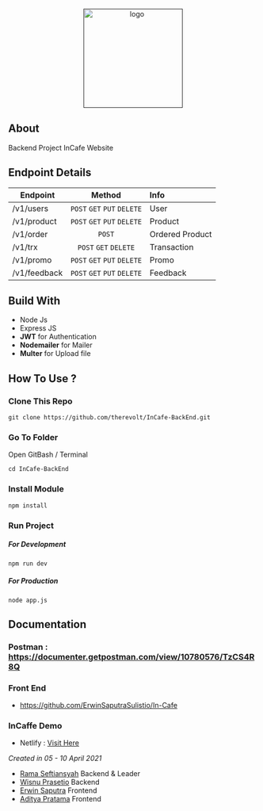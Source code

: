 <p align="center">
  <a href="" rel="noopener">
 <img width=200px src="https://i.ibb.co/ypgfdYR/Blue-and-Yellow-Buffet-Restaurant-Logo.png" alt="logo"></a>
</p>

## About
Backend Project InCafe Website

## Endpoint Details
| Endpoint      | Method           | Info |
| ------------- |:-------------:|:---|
| /v1/users  | `POST` `GET` `PUT` `DELETE` | User |
| /v1/product | `POST` `GET` `PUT` `DELETE` | Product |
| /v1/order | `POST` | Ordered Product |
| /v1/trx | `POST` `GET` `DELETE` | Transaction |
| /v1/promo | `POST` `GET` `PUT` `DELETE` | Promo |
| /v1/feedback | `POST` `GET` `PUT` `DELETE` | Feedback |

## Build With

* Node Js
* Express JS
* **JWT** for Authentication
* **Nodemailer** for Mailer
* **Multer** for Upload file

## How To Use ?
### Clone This Repo
```
git clone https://github.com/therevolt/InCafe-BackEnd.git
```
### Go To Folder
Open GitBash / Terminal
```
cd InCafe-BackEnd
```
### Install Module
```
npm install
```
### Run Project
##### For Development
```
npm run dev
```
##### For Production
```
node app.js
```

## Documentation
### Postman : https://documenter.getpostman.com/view/10780576/TzCS4R8Q

### Front End 
* https://github.com/ErwinSaputraSulistio/In-Cafe

### InCaffe Demo
* Netlify : [Visit Here](https://incafe.netlify.app)


*Created in 05 - 10 April 2021* 
- [Rama Seftiansyah](https://github.com/therevolt) Backend & Leader
- [Wisnu Prasetio](https://github.com/prasetioad) Backend
- [Erwin Saputra](https://github.com/ErwinSaputraSulistio) Frontend
- [Aditya Pratama](https://github.com/heatclift77) Frontend



